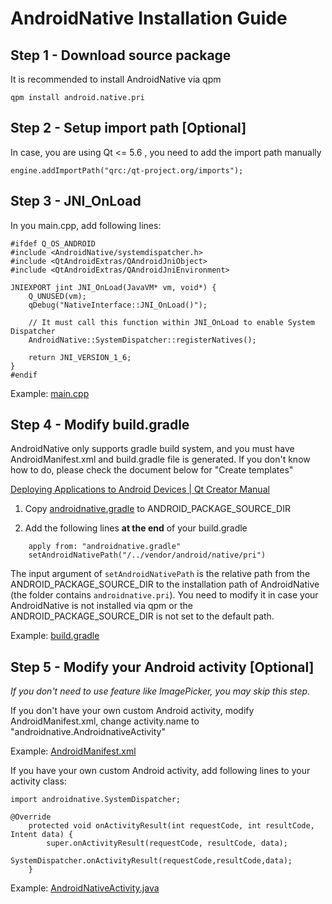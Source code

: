 AndroidNative Installation Guide
================================

Step 1 - Download source package
-----------------------------

It is recommended to install AndroidNative via qpm

    qpm install android.native.pri
   
Step 2 - Setup import path [Optional]
---------------------------

In case, you are using Qt <= 5.6 , you need to add the import path manually

    engine.addImportPath("qrc:/qt-project.org/imports");

Step 3 - JNI_OnLoad
-------------------

In you main.cpp, add following lines:

```
#ifdef Q_OS_ANDROID
#include <AndroidNative/systemdispatcher.h>
#include <QtAndroidExtras/QAndroidJniObject>
#include <QtAndroidExtras/QAndroidJniEnvironment>

JNIEXPORT jint JNI_OnLoad(JavaVM* vm, void*) {
    Q_UNUSED(vm);
    qDebug("NativeInterface::JNI_OnLoad()");

    // It must call this function within JNI_OnLoad to enable System Dispatcher
    AndroidNative::SystemDispatcher::registerNatives();

    return JNI_VERSION_1_6;
}
#endif
```

Example: [main.cpp](https://github.com/benlau/androidnative.pri/blob/master/examples/androidnativeexample/main.cpp#L18)

Step 4 - Modify build.gradle
----------------------------

AndroidNative only supports gradle build system, and you must have AndroidManifest.xml and build.gradle file is generated. If you don't know how to do, please check the document below for "Create templates"

[Deploying Applications to Android Devices | Qt Creator Manual](http://doc.qt.io/qtcreator/creator-deploying-android.html)

1) Copy [androidnative.gradle](https://github.com/benlau/androidnative.pri/blob/master/examples/androidnativeexample/android-sources/androidnative.gradle) to ANDROID_PACKAGE_SOURCE_DIR

2) Add the following lines **at the end** of your build.gradle

```
    apply from: "androidnative.gradle"
    setAndroidNativePath("/../vendor/android/native/pri")
```

The input argument of `setAndroidNativePath` is the relative path from the ANDROID_PACKAGE_SOURCE_DIR to the installation path of AndroidNative (the folder contains `androidnative.pri`). You need to modify it in case your AndroidNative is not installed via qpm or the ANDROID_PACKAGE_SOURCE_DIR is not set to the default path.

Example: [build.gradle](https://github.com/benlau/androidnative.pri/blob/master/examples/androidnativeexample/android-sources/build.gradle#L59)

Step 5 - Modify your Android activity [Optional]
------------------------------------------------

*If you don't need to use feature like ImagePicker, you may skip this step.*

If you don't have your own custom Android activity, modify AndroidManifest.xml, change activity.name to "androidnative.AndroidnativeActivity"

Example: [AndroidManifest.xml](https://github.com/benlau/androidnative.pri/blob/master/examples/androidnativeexample/android-sources/AndroidManifest.xml)

If you have your own custom Android activity, add following lines to your activity class:

```
import androidnative.SystemDispatcher;
```

```
@Override
    protected void onActivityResult(int requestCode, int resultCode, Intent data) {
        super.onActivityResult(requestCode, resultCode, data);
        SystemDispatcher.onActivityResult(requestCode,resultCode,data);
    }
```

Example: [AndroidNativeActivity.java](https://github.com/benlau/androidnative.pri/blob/master/java/src/androidnative/AndroidNativeActivity.java)



